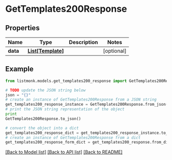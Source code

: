 # GetTemplates200Response


## Properties
Name | Type | Description | Notes
------------ | ------------- | ------------- | -------------
**data** | [**List[Template]**](Template.md) |  | [optional] 

## Example

```python
from listmonk.models.get_templates200_response import GetTemplates200Response

# TODO update the JSON string below
json = "{}"
# create an instance of GetTemplates200Response from a JSON string
get_templates200_response_instance = GetTemplates200Response.from_json(json)
# print the JSON string representation of the object
print
GetTemplates200Response.to_json()

# convert the object into a dict
get_templates200_response_dict = get_templates200_response_instance.to_dict()
# create an instance of GetTemplates200Response from a dict
get_templates200_response_form_dict = get_templates200_response.from_dict(get_templates200_response_dict)
```
[[Back to Model list]](../README.md#documentation-for-models) [[Back to API list]](../README.md#documentation-for-api-endpoints) [[Back to README]](../README.md)


